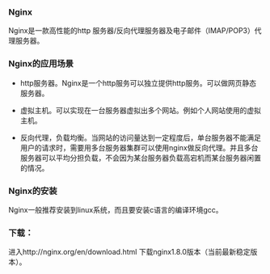 ### Nginx

Nginx是一款高性能的http 服务器/反向代理服务器及电子邮件（IMAP/POP3）代理服务器。

### Nginx的应用场景

* http服务器。Nginx是一个http服务可以独立提供http服务。可以做网页静态服务器。

* 虚拟主机。可以实现在一台服务器虚拟出多个网站。例如个人网站使用的虚拟主机。

* 反向代理，负载均衡。当网站的访问量达到一定程度后，单台服务器不能满足用户的请求时，需要用多台服务器集群可以使用nginx做反向代理。并且多台服务器可以平均分担负载，不会因为某台服务器负载高宕机而某台服务器闲置的情况。

### Nginx的安装

Nginx一般推荐安装到linux系统，而且要安装c语言的编译环境gcc。

### 下载：

进入http://nginx.org/en/download.html 下载nginx1.8.0版本（当前最新稳定版本）。
